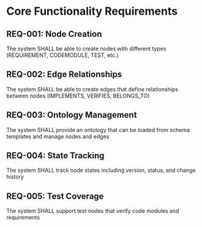 # Core Functionality Requirements

## REQ-001: Node Creation
The system SHALL be able to create nodes with different types (REQUIREMENT, CODEMODULE, TEST, etc.)

## REQ-002: Edge Relationships  
The system SHALL be able to create edges that define relationships between nodes (IMPLEMENTS, VERIFIES, BELONGS_TO)

## REQ-003: Ontology Management
The system SHALL provide an ontology that can be loaded from schema templates and manage nodes and edges

## REQ-004: State Tracking
The system SHALL track node states including version, status, and change history

## REQ-005: Test Coverage
The system SHALL support test nodes that verify code modules and requirements